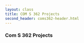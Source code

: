 ```yaml
---
layout: class
title: COM S 362 Projects
second_header: coms362-header.html
---
```


### Com S 362 Projects

